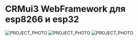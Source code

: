 # CRMui3 WebFramework для esp8266 и esp32

![PROJECT_PHOTO](https://github.com/WonderCRM/CRMui3/blob/master/scr1.png)
![PROJECT_PHOTO](https://github.com/WonderCRM/CRMui3/blob/master/scr2.png)
![PROJECT_PHOTO](https://github.com/WonderCRM/CRMui3/blob/master/scr3.png)
